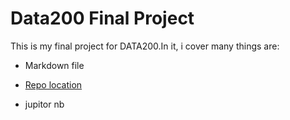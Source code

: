 # Data200 Final Project

This is my final project for DATA200.In it, i cover many things are:

- Markdown file
- [Repo location](https://github.com/TrueCodee/Final-Project)

- jupitor nb

